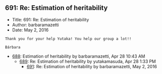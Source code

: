 ## 691: Re: Estimation of heritability

- Title: 691: Re: Estimation of heritability
- Author: barbaramazetti
- Date: May 2, 2016
```
Thank you for your help Yutaka! You help our group a lot!!

Bárbara
```

- [688](0688.md): Estimation of heritability by barbaramazetti, Apr 28 10:43 AM
    - [689](0689.md): Re: Estimation of heritability by yutakamasuda, Apr 28 1:33 PM
        - [691](0691.md): Re: Estimation of heritability by barbaramazetti, May 2, 2016
